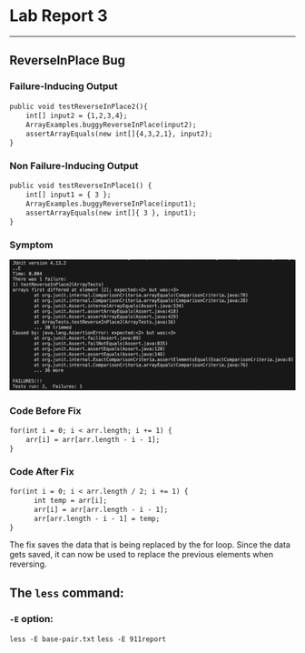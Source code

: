 # Lab Report 3
---
## ReverseInPlace Bug
### Failure-Inducing Output
```
public void testReverseInPlace2(){
    int[] input2 = {1,2,3,4};
    ArrayExamples.buggyReverseInPlace(input2);
    assertArrayEquals(new int[]{4,3,2,1}, input2);
}
```
### Non Failure-Inducing Output
```
public void testReverseInPlace1() {
    int[] input1 = { 3 };
    ArrayExamples.buggyReverseInPlace(input1);
    assertArrayEquals(new int[]{ 3 }, input1);
}
```
### Symptom
![Image](symptom.png)

### Code Before Fix
```
for(int i = 0; i < arr.length; i += 1) {
    arr[i] = arr[arr.length - i - 1];
}
```
### Code After Fix
```
for(int i = 0; i < arr.length / 2; i += 1) {
      int temp = arr[i];
      arr[i] = arr[arr.length - i - 1];
      arr[arr.length - i - 1] = temp;
}
```
The fix saves the data that is being replaced by the for loop. Since the data gets saved, it can now be used to replace the previous elements when reversing. 

## The `less` command:
### `-E` option: 
`less -E base-pair.txt`
`less -E 911report`
